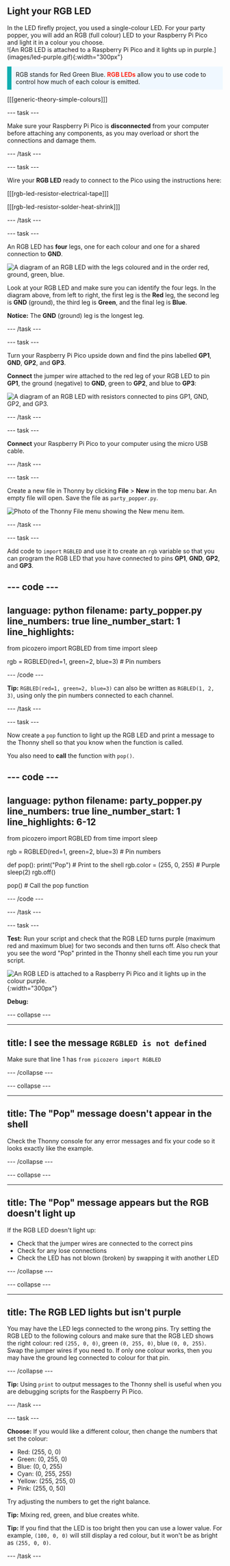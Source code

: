 ## Light your RGB LED

<div style="display: flex; flex-wrap: wrap">
<div style="flex-basis: 200px; flex-grow: 1; margin-right: 15px;">
In the LED firefly project, you used a single-colour LED. For your party popper, you will add an RGB (full colour) LED to your Raspberry Pi Pico and light it in a colour you choose.
</div>
<div>
![An RGB LED is attached to a Raspberry Pi Pico and it lights up in purple.](images/led-purple.gif){:width="300px"}
</div>
</div>

<p style='border-left: solid; border-width:10px; border-color: #0faeb0; background-color: aliceblue; padding: 10px;'>
RGB stands for Red Green Blue. <span style="color: #ff2416"><b>RGB LEDs</b></span> allow you to use code to control how much of each colour is emitted.
</p>

[[[generic-theory-simple-colours]]]

--- task ---

Make sure your Raspberry Pi Pico is **disconnected** from your computer before attaching any components, as you may overload or short the connections and damage them.

--- /task ---

--- task ---

Wire your **RGB LED** ready to connect to the Pico using the instructions here:

[[[rgb-led-resistor-electrical-tape]]]

[[[rgb-led-resistor-solder-heat-shrink]]]

--- /task ---

--- task ---

An RGB LED has **four** legs, one for each colour and one for a shared connection to **GND**.

![A diagram of an RGB LED with the legs coloured and in the order red, ground, green, blue.](images/rgb-led-legs.png)

Look at your RGB LED and make sure you can identify the four legs. In the diagram above, from left to right, the first leg is the **Red** leg, the second leg is **GND** (ground), the third leg is **Green**, and the final leg is **Blue**.

**Notice:** The **GND** (ground) leg is the longest leg.

--- /task ---

--- task ---

Turn your Raspberry Pi Pico upside down and find the pins labelled **GP1**, **GND**, **GP2**, and **GP3**.

**Connect** the jumper wire attached to the red leg of your RGB LED to pin **GP1**, the ground (negative) to **GND**, green to **GP2**, and blue to **GP3**:

![A diagram of an RGB LED with resistors connected to pins GP1, GND, GP2, and GP3.](images/rgb-led-diagram.png)

--- /task ---

--- task ---

**Connect** your Raspberry Pi Pico to your computer using the micro USB cable.

--- /task ---

--- task ---

Create a new file in Thonny by clicking **File** > **New** in the top menu bar. An empty file will open. Save the file as `party_popper.py`.

![Photo of the Thonny File menu showing the New menu item.](images/new_thonny.png)

--- /task ---

--- task ---

Add code to `import` `RGBLED` and use it to create an `rgb` variable so that you can program the RGB LED that you have connected to pins **GP1**, **GND**, **GP2**, and **GP3**.

--- code ---
---
language: python filename: party_popper.py line_numbers: true line_number_start: 1
line_highlights:
---
from picozero import RGBLED from time import sleep

rgb = RGBLED(red=1, green=2, blue=3) # Pin numbers

--- /code ---

**Tip:** `RGBLED(red=1, green=2, blue=3)` can also be written as `RGBLED(1, 2, 3)`, using only the pin numbers connected to each channel.

--- /task ---

--- task ---

Now create a `pop` function to light up the RGB LED and print a message to the Thonny shell so that you know when the function is called.

You also need to **call** the function with `pop()`.

--- code ---
---
language: python filename: party_popper.py line_numbers: true line_number_start: 1
line_highlights: 6-12
---
from picozero import RGBLED from time import sleep

rgb = RGBLED(red=1, green=2, blue=3) # Pin numbers

def pop(): print("Pop") # Print to the shell rgb.color = (255, 0, 255) # Purple sleep(2) rgb.off()

pop() # Call the pop function

--- /code ---

--- /task ---

--- task ---

**Test:** Run your script and check that the RGB LED turns purple (maximum red and maximum blue) for two seconds and then turns off. Also check that you see the word "Pop" printed in the Thonny shell each time you run your script.

![An RGB LED is attached to a Raspberry Pi Pico and it lights up in the colour purple.](images/led-purple.gif){:width="300px"}

**Debug:**

--- collapse ---

---
title: I see the message `RGBLED is not defined`
---

Make sure that line 1 has `from picozero import RGBLED`

--- /collapse ---

--- collapse ---

---
title: The "Pop" message doesn't appear in the shell
---

Check the Thonny console for any error messages and fix your code so it looks exactly like the example.

--- /collapse ---

--- collapse ---

---
title: The "Pop" message appears but the RGB doesn't light up
---

If the RGB LED doesn't light up:
+ Check that the jumper wires are connected to the correct pins
+ Check for any lose connections
+ Check the LED has not blown (broken) by swapping it with another LED

--- /collapse ---

--- collapse ---

---
title: The RGB LED lights but isn't purple
---

You may have the LED legs connected to the wrong pins. Try setting the RGB LED to the following colours and make sure that the RGB LED shows the right colour: red `(255, 0, 0)`, green `(0, 255, 0)`, blue `(0, 0, 255)`. Swap the jumper wires if you need to. If only one colour works, then you may have the ground leg connected to colour for that pin.

--- /collapse ---

**Tip:** Using `print` to output messages to the Thonny shell is useful when you are debugging scripts for the Raspberry Pi Pico.

--- /task ---

--- task ---

**Choose:** If you would like a different colour, then change the numbers that set the colour:

+ Red: (255, 0, 0)
+ Green: (0, 255, 0)
+ Blue: (0, 0, 255)
+ Cyan: (0, 255, 255)
+ Yellow: (255, 255, 0)
+ Pink: (255, 0, 50)

Try adjusting the numbers to get the right balance.

**Tip:** Mixing red, green, and blue creates white.

**Tip:** If you find that the LED is too bright then you can use a lower value. For example, `(100, 0, 0)` will still display a red colour, but it won't be as bright as `(255, 0, 0)`.

--- /task ---
